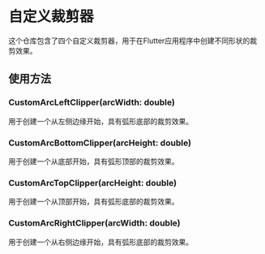 # 自定义裁剪器

这个仓库包含了四个自定义裁剪器，用于在Flutter应用程序中创建不同形状的裁剪效果。

## 使用方法

### CustomArcLeftClipper(arcWidth: double)
用于创建一个从左侧边缘开始，具有弧形底部的裁剪效果。

### CustomArcBottomClipper(arcHeight: double)
用于创建一个从底部开始，具有弧形顶部的裁剪效果。

### CustomArcTopClipper(arcHeight: double)
用于创建一个从顶部开始，具有弧形底部的裁剪效果。

### CustomArcRightClipper(arcWidth: double)
用于创建一个从右侧边缘开始，具有弧形底部的裁剪效果。
